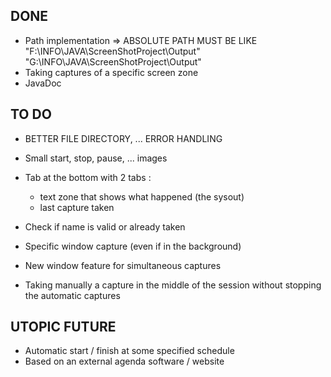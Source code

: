 ## DONE

* Path implementation 	=> ABSOLUTE PATH MUST BE LIKE 	
    "F:\INFO\JAVA\ScreenShotProject\Output\"
    "G:\INFO\JAVA\ScreenShotProject\Output\"
* Taking captures of a specific screen zone
* JavaDoc



## TO DO
* BETTER FILE DIRECTORY, ... ERROR HANDLING
* Small start, stop, pause, ... images

* Tab at the bottom with 2 tabs :
    - text zone that shows what happened (the sysout) 
    - last capture taken
* Check if name is valid or already taken
* Specific window capture (even if in the background)
* New window feature for simultaneous captures
* Taking manually a capture in the middle of the session without stopping the automatic captures



## UTOPIC FUTURE

* Automatic start / finish at some specified schedule
* Based on an external agenda software / website






